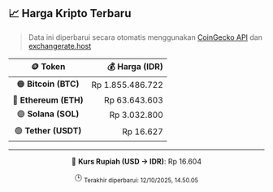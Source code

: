 

<!-- HARGA_KRIPTO -->
## 📈 Harga Kripto Terbaru

> Data ini diperbarui secara otomatis menggunakan [CoinGecko API](https://www.coingecko.com/) dan [exchangerate.host](https://exchangerate.host/)

<div align="center">

| 🪙 Token | 💰 Harga (IDR) |
|:------:|---------------:|
| 🟠 **Bitcoin (BTC)**   | Rp 1.855.486.722 |
| 🔵 **Ethereum (ETH)**  | Rp 63.643.603 |
| 🟣 **Solana (SOL)**    | Rp 3.032.800 |
| 🟢 **Tether (USDT)**   | Rp 16.627 |

---

💱 **Kurs Rupiah (USD → IDR)**: Rp 16.604

🕒 <sub>Terakhir diperbarui: 12/10/2025, 14.50.05</sub>

</div>
<!-- /HARGA_KRIPTO -->
